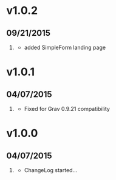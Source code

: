 # v1.0.2
## 09/21/2015

1. [](#new)
    * added SimpleForm landing page

# v1.0.1
## 04/07/2015

1. [](#bugfix)
    * Fixed for Grav 0.9.21 compatibility
    
# v1.0.0
## 04/07/2015

1. [](#new)
    * ChangeLog started...
